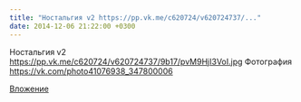 ```yaml
---
title: "Ностальгия v2 https://pp.vk.me/c620724/v620724737/..."
date: 2014-12-06 21:22:00 +0300
---
```


Ностальгия v2 https://pp.vk.me/c620724/v620724737/9b17/pvM9HjI3VoI.jpg
Фотография
https://vk.com/photo41076938_347800006

[Вложение](https://vk.com/photo41076938_347800006)
